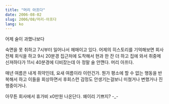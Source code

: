 ```yaml
---
title: "머리 아프다"
date: 2006-08-02
slug: 2006/08/머리-아프다
lang: ko
---
```


어제 술이 과했나보다

숙면을 못 취하고 7시부터 일어나서 헤매이고 있다.
어제의 히스토리를 기억해보면 회사 전체 회식을 하고
9시 20분경 집근처에 도착해서 현과 한 잔 더 하고 
집에 와서 취중메신져하다가 11시 40분경에 디비잤는데 
아 정말 술 안깬다. 머리 아프다.

매년 여름은 내게 쥐약인데, 요새 여름이라 이런건가. 
뭔가 평소에 할 수 없는 행동을 반복해서 하고 
이들을 회상하면서 후회스런 감정도 안생기는걸보니
미쳤거나 변했거나 진행중이거나.

아무튼 회사에서 휴가비 x0만원 나온단다. 왜이리 기쁘지? -_-